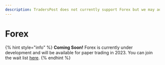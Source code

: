 ```yaml
---
description: TradersPost does not currently support Forex but we may add it in the future.
---
```


# Forex

{% hint style="info" %}
**Coming Soon!** Forex is currently under development and will be available for paper trading in 2023. You can join the wait list [here](https://traderspost.io/wait-list/forex).
{% endhint %}

